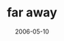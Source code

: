 ---
layout: base.njk
title : 'far away' 
view_title : 'far away' 
year : '2006' 
date : '2006-05-10' 
img_file : '/drawing/faraway.png' 
html_file : 'faraway' 
next_html : 'allmyfriendsaredead.html' 
year_order : '147' 
permalink : "title/{{html_file}}.html"
---
